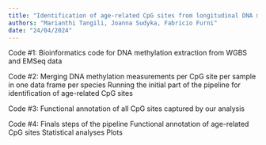 ```yaml
---
title: "Identification of age-related CpG sites from longitudinal DNA methylation data of two avian species"
authors: "Marianthi Tangili, Joanna Sudyka, Fabricio Furni"
date: "24/04/2024"
---
```


Code #1:
Bioinformatics code for DNA methylation extraction from WGBS and EMSeq data

Code #2:
Merging DNA methylation measurements per CpG site per sample in one data frame per species
Running the initial part of the pipeline for identification of age-related CpG sites

Code #3:
Functional annotation of all CpG sites captured by our analysis

Code #4:
Finals steps of the pipeline
Functional annotation of age-related CpG sites
Statistical analyses
Plots
